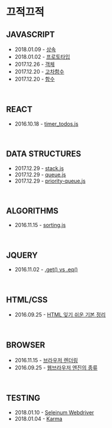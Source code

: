 끄적끄적
======================

## JAVASCRIPT
* 2018.01.09 - [상속](https://github.com/pinkstarfish/pinkstarfish.github.io/blob/master/posts/javascript/2018/01/09/inheritance.md)
* 2018.01.02 - [프로토타입](https://github.com/pinkstarfish/pinkstarfish.github.io/blob/master/posts/javascript/2018/01/02/prototype.md)
* 2017.12.26 - [객체](https://github.com/pinkstarfish/pinkstarfish.github.io/blob/master/posts/javascript/2017/12/26/basic-object.md)
* 2017.12.20 - [고차함수](https://github.com/pinkstarfish/pinkstarfish.github.io/blob/master/posts/javascript/2017/12/20/higher-order-function.md)
* 2017.12.20 - [함수](https://github.com/pinkstarfish/pinkstarfish.github.io/blob/master/posts/javascript/2017/12/20/basic-function.md)  

<br>

## REACT
* 2016.10.18 - [timer_todos.js](https://github.com/pinkstarfish/pinkstarfish.github.io/blob/master/posts/react/2016/10/18/timer_todos.js)

<br>

## DATA STRUCTURES
* 2017.12.29 - [stack.js](https://github.com/pinkstarfish/pinkstarfish.github.io/blob/master/posts/data-structures/2017/12/29/stack.js)
* 2017.12.29 - [queue.js](https://github.com/pinkstarfish/pinkstarfish.github.io/blob/master/posts/data-structures/2017/12/29/queue.js)
* 2017.12.29 - [priority-queue.js](https://github.com/pinkstarfish/pinkstarfish.github.io/blob/master/posts/data-structures/2017/12/29/priority-queue.js)

<br>

## ALGORITHMS
* 2016.11.15 - [sorting.js](https://github.com/pinkstarfish/pinkstarfish.github.io/blob/master/posts/algorithms/2016/11/15/sorting.js)

<br>

## JQUERY
* 2016.11.02 - [.get() vs .eq()](https://github.com/pinkstarfish/pinkstarfish.github.io/blob/master/posts/jquery/2016/11/02/get_vs_eq.md)

<br>

## HTML/CSS
* 2016.09.25 - [HTML 잊기 쉬운 기본 정리](https://github.com/pinkstarfish/pinkstarfish.github.io/blob/master/posts/html_css/2016/09/25/html_basic.md)

<br>

## BROWSER
* 2016.11.15 - [브라우저 렌더링](https://github.com/pinkstarfish/pinkstarfish.github.io/blob/master/posts/browser/2016/11/15/rendering.md)
* 2016.09.25 - [웹브라우저 엔진의 종류](https://github.com/pinkstarfish/pinkstarfish.github.io/blob/master/posts/browser/2016/09/25/webbrowser_engine.md)

<br>

## TESTING
* 2018.01.10 - [Seleinum Webdriver](https://github.com/pinkstarfish/pinkstarfish.github.io/blob/master/posts/testing/2018/01/10/what-is-selenium-webdriver.md)
* 2018.01.04 - [Karma](https://github.com/pinkstarfish/pinkstarfish.github.io/blob/master/posts/testing/2018/01/04/what-is-karma.md)